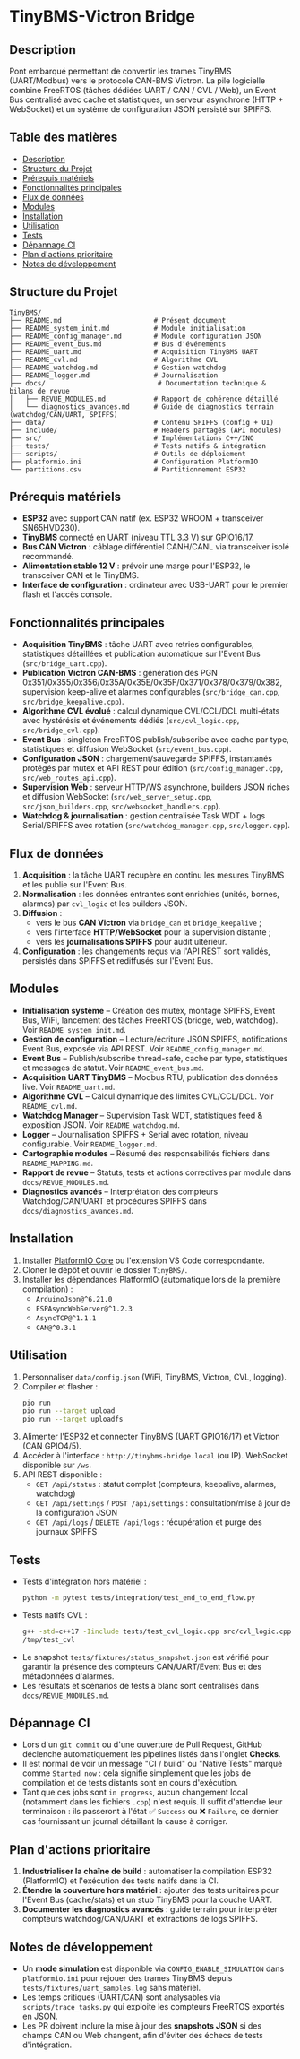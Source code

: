 # TinyBMS-Victron Bridge

## Description
Pont embarqué permettant de convertir les trames TinyBMS (UART/Modbus) vers le protocole CAN-BMS Victron. La pile logicielle combine FreeRTOS (tâches dédiées UART / CAN / CVL / Web), un Event Bus centralisé avec cache et statistiques, un serveur asynchrone (HTTP + WebSocket) et un système de configuration JSON persisté sur SPIFFS.

## Table des matières
- [Description](#description)
- [Structure du Projet](#structure-du-projet)
- [Prérequis matériels](#prérequis-matériels)
- [Fonctionnalités principales](#fonctionnalités-principales)
- [Flux de données](#flux-de-données)
- [Modules](#modules)
- [Installation](#installation)
- [Utilisation](#utilisation)
- [Tests](#tests)
- [Dépannage CI](#dépannage-ci)
- [Plan d'actions prioritaire](#plan-dactions-prioritaire)
- [Notes de développement](#notes-de-développement)

## Structure du Projet
```
TinyBMS/
├── README.md                       # Présent document
├── README_system_init.md           # Module initialisation
├── README_config_manager.md        # Module configuration JSON
├── README_event_bus.md             # Bus d'événements
├── README_uart.md                  # Acquisition TinyBMS UART
├── README_cvl.md                   # Algorithme CVL
├── README_watchdog.md              # Gestion watchdog
├── README_logger.md                # Journalisation
├── docs/                            # Documentation technique & bilans de revue
│   ├── REVUE_MODULES.md            # Rapport de cohérence détaillé
│   └── diagnostics_avances.md      # Guide de diagnostics terrain (watchdog/CAN/UART, SPIFFS)
├── data/                           # Contenu SPIFFS (config + UI)
├── include/                        # Headers partagés (API modules)
├── src/                            # Implémentations C++/INO
├── tests/                          # Tests natifs & intégration
├── scripts/                        # Outils de déploiement
├── platformio.ini                  # Configuration PlatformIO
└── partitions.csv                  # Partitionnement ESP32
```

## Prérequis matériels
- **ESP32** avec support CAN natif (ex. ESP32 WROOM + transceiver SN65HVD230).
- **TinyBMS** connecté en UART (niveau TTL 3.3 V) sur GPIO16/17.
- **Bus CAN Victron** : câblage différentiel CANH/CANL via transceiver isolé recommandé.
- **Alimentation stable 12 V** : prévoir une marge pour l'ESP32, le transceiver CAN et le TinyBMS.
- **Interface de configuration** : ordinateur avec USB-UART pour le premier flash et l'accès console.

## Fonctionnalités principales
- **Acquisition TinyBMS** : tâche UART avec retries configurables, statistiques détaillées et publication automatique sur l'Event Bus (`src/bridge_uart.cpp`).
- **Publication Victron CAN-BMS** : génération des PGN 0x351/0x355/0x356/0x35A/0x35E/0x35F/0x371/0x378/0x379/0x382, supervision keep-alive et alarmes configurables (`src/bridge_can.cpp`, `src/bridge_keepalive.cpp`).
- **Algorithme CVL évolué** : calcul dynamique CVL/CCL/DCL multi-états avec hystérésis et événements dédiés (`src/cvl_logic.cpp`, `src/bridge_cvl.cpp`).
- **Event Bus** : singleton FreeRTOS publish/subscribe avec cache par type, statistiques et diffusion WebSocket (`src/event_bus.cpp`).
- **Configuration JSON** : chargement/sauvegarde SPIFFS, instantanés protégés par mutex et API REST pour édition (`src/config_manager.cpp`, `src/web_routes_api.cpp`).
- **Supervision Web** : serveur HTTP/WS asynchrone, builders JSON riches et diffusion WebSocket (`src/web_server_setup.cpp`, `src/json_builders.cpp`, `src/websocket_handlers.cpp`).
- **Watchdog & journalisation** : gestion centralisée Task WDT + logs Serial/SPIFFS avec rotation (`src/watchdog_manager.cpp`, `src/logger.cpp`).

## Flux de données
1. **Acquisition** : la tâche UART récupère en continu les mesures TinyBMS et les publie sur l'Event Bus.
2. **Normalisation** : les données entrantes sont enrichies (unités, bornes, alarmes) par `cvl_logic` et les builders JSON.
3. **Diffusion** :
   - vers le bus **CAN Victron** via `bridge_can` et `bridge_keepalive` ;
   - vers l'interface **HTTP/WebSocket** pour la supervision distante ;
   - vers les **journalisations SPIFFS** pour audit ultérieur.
4. **Configuration** : les changements reçus via l'API REST sont validés, persistés dans SPIFFS et rediffusés sur l'Event Bus.

## Modules
- **Initialisation système** – Création des mutex, montage SPIFFS, Event Bus, WiFi, lancement des tâches FreeRTOS (bridge, web, watchdog). Voir `README_system_init.md`.
- **Gestion de configuration** – Lecture/écriture JSON SPIFFS, notifications Event Bus, exposée via API REST. Voir `README_config_manager.md`.
- **Event Bus** – Publish/subscribe thread-safe, cache par type, statistiques et messages de statut. Voir `README_event_bus.md`.
- **Acquisition UART TinyBMS** – Modbus RTU, publication des données live. Voir `README_uart.md`.
- **Algorithme CVL** – Calcul dynamique des limites CVL/CCL/DCL. Voir `README_cvl.md`.
- **Watchdog Manager** – Supervision Task WDT, statistiques feed & exposition JSON. Voir `README_watchdog.md`.
- **Logger** – Journalisation SPIFFS + Serial avec rotation, niveau configurable. Voir `README_logger.md`.
- **Cartographie modules** – Résumé des responsabilités fichiers dans `README_MAPPING.md`.
- **Rapport de revue** – Statuts, tests et actions correctives par module dans `docs/REVUE_MODULES.md`.
- **Diagnostics avancés** – Interprétation des compteurs Watchdog/CAN/UART et procédures SPIFFS dans `docs/diagnostics_avances.md`.

## Installation
1. Installer [PlatformIO Core](https://platformio.org/) ou l'extension VS Code correspondante.
2. Cloner le dépôt et ouvrir le dossier `TinyBMS/`.
3. Installer les dépendances PlatformIO (automatique lors de la première compilation) :
   - `ArduinoJson@^6.21.0`
   - `ESPAsyncWebServer@^1.2.3`
   - `AsyncTCP@^1.1.1`
   - `CAN@^0.3.1`

## Utilisation
1. Personnaliser `data/config.json` (WiFi, TinyBMS, Victron, CVL, logging).
2. Compiler et flasher :
   ```bash
   pio run
   pio run --target upload
   pio run --target uploadfs
   ```
3. Alimenter l'ESP32 et connecter TinyBMS (UART GPIO16/17) et Victron (CAN GPIO4/5).
4. Accéder à l'interface : `http://tinybms-bridge.local` (ou IP). WebSocket disponible sur `/ws`.
5. API REST disponible :
   - `GET /api/status` : statut complet (compteurs, keepalive, alarmes, watchdog)
   - `GET /api/settings` / `POST /api/settings` : consultation/mise à jour de la configuration JSON
   - `GET /api/logs` / `DELETE /api/logs` : récupération et purge des journaux SPIFFS

## Tests
- Tests d'intégration hors matériel :
  ```bash
  python -m pytest tests/integration/test_end_to_end_flow.py
  ```
- Tests natifs CVL :
  ```bash
  g++ -std=c++17 -Iinclude tests/test_cvl_logic.cpp src/cvl_logic.cpp -o /tmp/test_cvl
  /tmp/test_cvl
  ```
- Le snapshot `tests/fixtures/status_snapshot.json` est vérifié pour garantir la présence des compteurs CAN/UART/Event Bus et des métadonnées d'alarmes.
- Les résultats et scénarios de tests à blanc sont centralisés dans `docs/REVUE_MODULES.md`.

## Dépannage CI
- Lors d'un `git commit` ou d'une ouverture de Pull Request, GitHub déclenche automatiquement les pipelines listés dans l'onglet **Checks**.
- Il est normal de voir un message "CI / build" ou "Native Tests" marqué comme `Started now` : cela signifie simplement que les jobs de compilation et de tests distants sont en cours d'exécution.
- Tant que ces jobs sont `in progress`, aucun changement local (notamment dans les fichiers `.cpp`) n'est requis. Il suffit d'attendre leur terminaison : ils passeront à l'état ✅ `Success` ou ❌ `Failure`, ce dernier cas fournissant un journal détaillant la cause à corriger.

## Plan d'actions prioritaire
1. **Industrialiser la chaîne de build** : automatiser la compilation ESP32 (PlatformIO) et l'exécution des tests natifs dans la CI.
2. **Étendre la couverture hors matériel** : ajouter des tests unitaires pour l'Event Bus (cache/stats) et un stub TinyBMS pour la couche UART.
3. **Documenter les diagnostics avancés** : guide terrain pour interpréter compteurs watchdog/CAN/UART et extractions de logs SPIFFS.

## Notes de développement
- Un **mode simulation** est disponible via `CONFIG_ENABLE_SIMULATION` dans `platformio.ini` pour rejouer des trames TinyBMS depuis `tests/fixtures/uart_samples.log` sans matériel.
- Les temps critiques (UART/CAN) sont analysables via `scripts/trace_tasks.py` qui exploite les compteurs FreeRTOS exportés en JSON.
- Les PR doivent inclure la mise à jour des **snapshots JSON** si des champs CAN ou Web changent, afin d'éviter des échecs de tests d'intégration.
